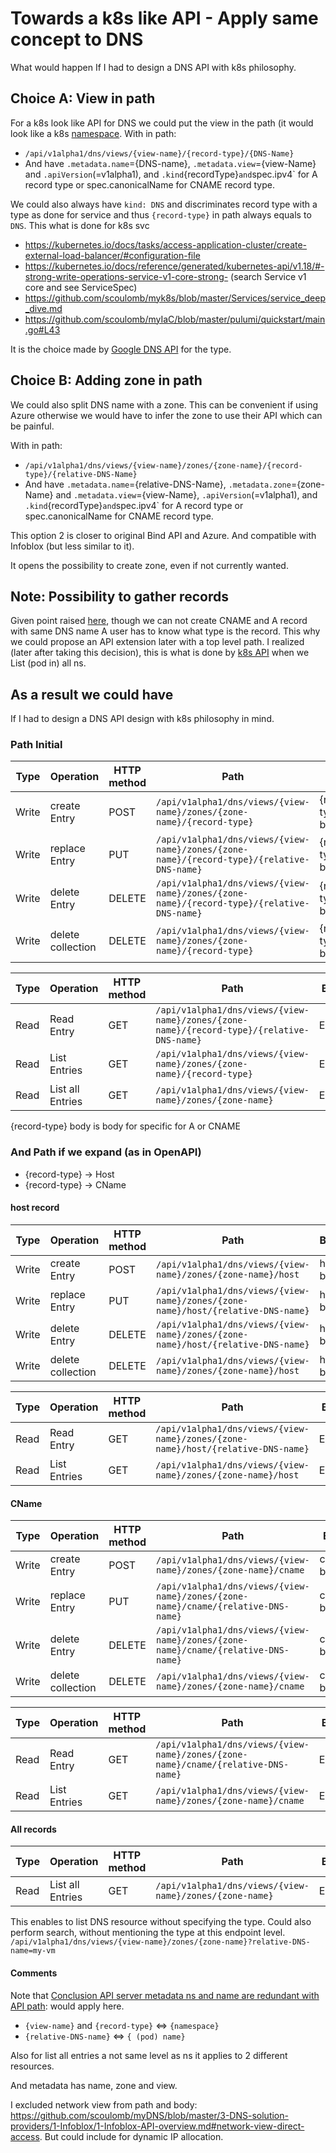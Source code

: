 # Towards a k8s like API - Apply same concept to DNS

What would happen If I had to design a DNS API with k8s philosophy.

## Choice A: View in path

For a k8s look like API for DNS we could put the view in the path (it would look like a k8s [namespace](2-compare-apis.md#Parallel-with-k8s-api).
With in path:
- `/api/v1alpha1/dns/views/{view-name}/{record-type}/{DNS-Name}`
- And have `.metadata.name`={DNS-name}, `.metadata.view`={view-Name} and `.apiVersion`(=v1alpha1), and `.kind`{recordType}`
and `spec.ipv4` for A record type or spec.canonicalName for CNAME record type.


We could also always have `kind: DNS` and discriminates record type with a type as done for service and thus `{record-type}` in path always equals to `DNS`.
This what is done for k8s svc
- https://kubernetes.io/docs/tasks/access-application-cluster/create-external-load-balancer/#configuration-file
- https://kubernetes.io/docs/reference/generated/kubernetes-api/v1.18/#-strong-write-operations-service-v1-core-strong- (search Service v1 core and see ServiceSpec)
- https://github.com/scoulomb/myk8s/blob/master/Services/service_deep_dive.md
- https://github.com/scoulomb/myIaC/blob/master/pulumi/quickstart/main.go#L43

It is the choice made by [Google DNS API](../3-DNS-solution-providers/3-Google-DNS/1-Google-DNS.md#record-creation-inside-a-zone) for the type.

<!--
=> option 2: should we have a different or same API path for close but different object
-->

## Choice B: Adding zone in path

We could also split DNS name with a zone.
This can be convenient if using Azure otherwise we would have to infer the zone to use their API which can be painful.

With in path:
- `/api/v1alpha1/dns/views/{view-name}/zones/{zone-name}/{record-type}/{relative-DNS-Name}`
- And have `.metadata.name`={relative-DNS-Name},  `.metadata.zone`={zone-Name} and `.metadata.view`={view-Name}, `.apiVersion`(=v1alpha1), and `.kind`{recordType}`
and `spec.ipv4` for A record type or spec.canonicalName for CNAME record type.

This option 2 is closer to original Bind API and Azure.
And compatible with Infoblox (but less similar to it).

It opens the possibility to create zone, even if not currently wanted.

## Note: Possibility to gather records

Given point raised [here](2-compare-apis.md#Parallel-with-nslookup-and-dig-API), though we can not create CNAME and A record with same DNS name
A user has to know what type is the record.
This why we could propose an API extension later with a top level path.
I realized (later after taking this decision), this is what is done by [k8s API](./3-a-towards-a-k8s-like-api-explore-k8s-api.md#Documentation) when we List (pod in) all ns.
 
## As a result we could have 

If I had to design a DNS API design with k8s philosophy in mind.

### Path Initial


| Type | Operation         | HTTP method |  Path                                                                                     | Body
| ---- | ------------      | ----------- | --------------------------------------------------                                        | ------------------
|Write | create Entry      | POST        | `/api/v1alpha1/dns/views/{view-name}/zones/{zone-name}/{record-type}`                     | {record-type} body
|Write | replace Entry     | PUT         | `/api/v1alpha1/dns/views/{view-name}/zones/{zone-name}/{record-type}/{relative-DNS-name}` | {record-type} body
|Write | delete  Entry     | DELETE      | `/api/v1alpha1/dns/views/{view-name}/zones/{zone-name}/{record-type}/{relative-DNS-name}` | {record-type} body
|Write | delete collection | DELETE      | `/api/v1alpha1/dns/views/{view-name}/zones/{zone-name}/{record-type}`                     | {record-type} body

| Type | Operation         | HTTP method |  Path                                                                                     | Body
| ---- | ------------      | ----------- | --------------------------------------------------                                        | ------------------
|Read  | Read Entry        | GET         | `/api/v1alpha1/dns/views/{view-name}/zones/{zone-name}/{record-type}/{relative-DNS-name}` | Empty
|Read  | List Entries      | GET         | `/api/v1alpha1/dns/views/{view-name}/zones/{zone-name}/{record-type}`                     | Empty
|Read  | List all Entries  | GET         | `/api/v1alpha1/dns/views/{view-name}/zones/{zone-name}`                                   | Empty

{record-type} body is body for specific for A or CNAME

### And Path if we expand (as in OpenAPI)

- {record-type} → Host
- {record-type} → CName

#### host record

| Type | Operation         | HTTP method |  Path                                                                                     | Body
| ---- | ------------      | ----------- | --------------------------------------------------                                        | ------------------
|Write | create Entry      | POST        | `/api/v1alpha1/dns/views/{view-name}/zones/{zone-name}/host`                              | host body
|Write | replace Entry     | PUT         | `/api/v1alpha1/dns/views/{view-name}/zones/{zone-name}/host/{relative-DNS-name}`          | host body
|Write | delete  Entry     | DELETE      | `/api/v1alpha1/dns/views/{view-name}/zones/{zone-name}/host/{relative-DNS-name}`          | host body
|Write | delete collection | DELETE      | `/api/v1alpha1/dns/views/{view-name}/zones/{zone-name}/host`                              | host body

<!--
delete collection optional, not exposed
-->

| Type | Operation         | HTTP method |  Path                                                                                     | Body
| ---- | ------------      | ----------- | --------------------------------------------------                                        | ------------------
|Read  | Read Entry        | GET         | `/api/v1alpha1/dns/views/{view-name}/zones/{zone-name}/host/{relative-DNS-name}`          | Empty
|Read  | List Entries      | GET         | `/api/v1alpha1/dns/views/{view-name}/zones/{zone-name}/host`                              | Empty


#### CName

| Type | Operation         | HTTP method |  Path                                                                                     | Body
| ---- | ------------      | ----------- | --------------------------------------------------                                        | ------------------
|Write | create Entry      | POST        | `/api/v1alpha1/dns/views/{view-name}/zones/{zone-name}/cname`                             | cname body
|Write | replace Entry     | PUT         | `/api/v1alpha1/dns/views/{view-name}/zones/{zone-name}/cname/{relative-DNS-name}`         | cname body
|Write | delete  Entry     | DELETE      | `/api/v1alpha1/dns/views/{view-name}/zones/{zone-name}/cname/{relative-DNS-name}`         | cname body
|Write | delete collection | DELETE      | `/api/v1alpha1/dns/views/{view-name}/zones/{zone-name}/cname`                             | cname body

| Type | Operation         | HTTP method |  Path                                                                                     | Body
| ---- | ------------      | ----------- | --------------------------------------------------                                        | ------------------
|Read  | Read Entry        | GET         | `/api/v1alpha1/dns/views/{view-name}/zones/{zone-name}/cname/{relative-DNS-name}`         | Empty
|Read  | List Entries      | GET         | `/api/v1alpha1/dns/views/{view-name}/zones/{zone-name}/cname`                             | Empty



#### All records

| Type | Operation         | HTTP method |  Path                                                                                     | Body
| ---- | ------------      | ----------- | --------------------------------------------------                                        | ------------------
|Read  | List all Entries  | GET         | `/api/v1alpha1/dns/views/{view-name}/zones/{zone-name}`                                   | Empty

This enables to list DNS resource without specifying the type.  Could also perform search, without mentioning the type at this endpoint level.
`/api/v1alpha1/dns/views/{view-name}/zones/{zone-name}?relative-DNS-name=my-vm`

<!--
Optional
-->
<!--
=> Option 5: should we have a different or same API path for close but different object
all presentation of method was not accurate and error in POST which does not have relative DNS name
https://github.com/scoulomb/myDNS/blob/47809cfdba46b083ea3dc43101be84dd9031aca2/4-Analysis/3-towards-a-k8s-like-api.md#note-possibility-to-gather-records
-->

#### Comments

Note that [Conclusion API server metadata ns and name are redundant with API path](./3-a-towards-a-k8s-like-api-explore-k8s-api.md#Conclusion-redundancy):
would apply here.
- `{view-name}` and `{record-type}` <=> `{namespace}`
- `{relative-DNS-name}` <=> `{ (pod) name}`

Also for list all entries a not same level as ns it applies to 2 different resources.

And metadata has name, zone and view.

I excluded network view from path and body: https://github.com/scoulomb/myDNS/blob/master/3-DNS-solution-providers/1-Infoblox/1-Infoblox-API-overview.md#network-view-direct-access.
But could include for dynamic IP allocation.
